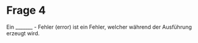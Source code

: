 # Frage 4

Ein _______ - Fehler (error) ist ein Fehler, welcher während der Ausführung erzeugt wird.